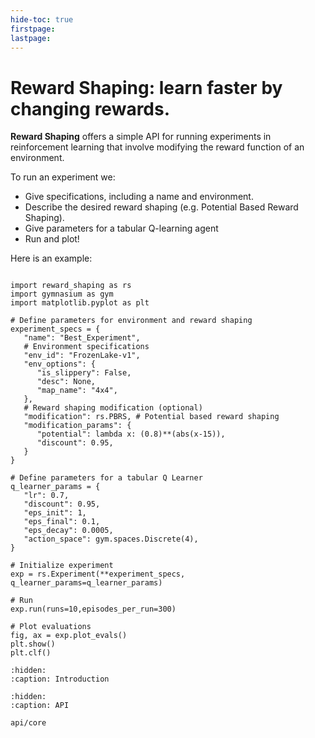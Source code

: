 ```yaml
---
hide-toc: true
firstpage:
lastpage:
---
```


# Reward Shaping: learn faster by changing rewards.

**Reward Shaping** offers a simple API for running experiments in reinforcement learning that involve modifying the reward function of an environment. 

To run an experiment we:
- Give specifications, including a name and environment.
- Describe the desired reward shaping (e.g. Potential Based Reward Shaping).
- Give parameters for a tabular Q-learning agent
- Run and plot!

Here is an example:

```{code-block} python

import reward_shaping as rs
import gymnasium as gym
import matplotlib.pyplot as plt

# Define parameters for environment and reward shaping
experiment_specs = {
   "name": "Best_Experiment",
   # Environment specifications
   "env_id": "FrozenLake-v1",
   "env_options": {
      "is_slippery": False,
      "desc": None,
      "map_name": "4x4",
   },
   # Reward shaping modification (optional)
   "modification": rs.PBRS, # Potential based reward shaping
   "modification_params": {
      "potential": lambda x: (0.8)**(abs(x-15)),
      "discount": 0.95,
   }
}

# Define parameters for a tabular Q Learner
q_learner_params = {
   "lr": 0.7,
   "discount": 0.95,
   "eps_init": 1,
   "eps_final": 0.1,
   "eps_decay": 0.0005,
   "action_space": gym.spaces.Discrete(4),
}

# Initialize experiment
exp = rs.Experiment(**experiment_specs, q_learner_params=q_learner_params)

# Run
exp.run(runs=10,episodes_per_run=300)

# Plot evaluations
fig, ax = exp.plot_evals()
plt.show()
plt.clf()
```

```{toctree}
:hidden:
:caption: Introduction
```

```{toctree}
:hidden:
:caption: API

api/core
```
